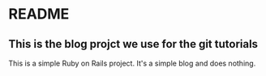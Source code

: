 # README

## This is the blog projct we use for the git tutorials

This is a simple Ruby on Rails project. It's a simple blog and does nothing.
